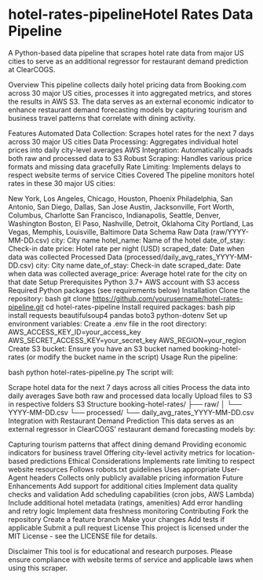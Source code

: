 # hotel-rates-pipelineHotel Rates Data Pipeline
A Python-based data pipeline that scrapes hotel rate data from major US cities to serve as an additional regressor for restaurant demand prediction at ClearCOGS.

Overview
This pipeline collects daily hotel pricing data from Booking.com across 30 major US cities, processes it into aggregated metrics, and stores the results in AWS S3. The data serves as an external economic indicator to enhance restaurant demand forecasting models by capturing tourism and business travel patterns that correlate with dining activity.

Features
Automated Data Collection: Scrapes hotel rates for the next 7 days across 30 major US cities
Data Processing: Aggregates individual hotel prices into daily city-level averages
AWS Integration: Automatically uploads both raw and processed data to S3
Robust Scraping: Handles various price formats and missing data gracefully
Rate Limiting: Implements delays to respect website terms of service
Cities Covered
The pipeline monitors hotel rates in these 30 major US cities:

New York, Los Angeles, Chicago, Houston, Phoenix
Philadelphia, San Antonio, San Diego, Dallas, San Jose
Austin, Jacksonville, Fort Worth, Columbus, Charlotte
San Francisco, Indianapolis, Seattle, Denver, Washington
Boston, El Paso, Nashville, Detroit, Oklahoma City
Portland, Las Vegas, Memphis, Louisville, Baltimore
Data Schema
Raw Data (raw/YYYY-MM-DD.csv)
city: City name
hotel_name: Name of the hotel
date_of_stay: Check-in date
price: Hotel rate per night (USD)
scraped_date: Date when data was collected
Processed Data (processed/daily_avg_rates_YYYY-MM-DD.csv)
city: City name
date_of_stay: Check-in date
scraped_date: Date when data was collected
average_price: Average hotel rate for the city on that date
Setup
Prerequisites
Python 3.7+
AWS account with S3 access
Required Python packages (see requirements below)
Installation
Clone the repository:
bash
git clone https://github.com/yourusername/hotel-rates-pipeline.git
cd hotel-rates-pipeline
Install required packages:
bash
pip install requests beautifulsoup4 pandas boto3 python-dotenv
Set up environment variables: Create a .env file in the root directory:
AWS_ACCESS_KEY_ID=your_access_key
AWS_SECRET_ACCESS_KEY=your_secret_key
AWS_REGION=your_region
Create S3 bucket: Ensure you have an S3 bucket named booking-hotel-rates (or modify the bucket name in the script)
Usage
Run the pipeline:

bash
python hotel-rates-pipeline.py
The script will:

Scrape hotel data for the next 7 days across all cities
Process the data into daily averages
Save both raw and processed data locally
Upload files to S3 in respective folders
S3 Structure
booking-hotel-rates/
├── raw/
│   └── YYYY-MM-DD.csv
└── processed/
    └── daily_avg_rates_YYYY-MM-DD.csv
Integration with Restaurant Demand Prediction
This data serves as an external regressor in ClearCOGS' restaurant demand forecasting models by:

Capturing tourism patterns that affect dining demand
Providing economic indicators for business travel
Offering city-level activity metrics for location-based predictions
Ethical Considerations
Implements rate limiting to respect website resources
Follows robots.txt guidelines
Uses appropriate User-Agent headers
Collects only publicly available pricing information
Future Enhancements
Add support for additional cities
Implement data quality checks and validation
Add scheduling capabilities (cron jobs, AWS Lambda)
Include additional hotel metadata (ratings, amenities)
Add error handling and retry logic
Implement data freshness monitoring
Contributing
Fork the repository
Create a feature branch
Make your changes
Add tests if applicable
Submit a pull request
License
This project is licensed under the MIT License - see the LICENSE file for details.

Disclaimer
This tool is for educational and research purposes. Please ensure compliance with website terms of service and applicable laws when using this scraper.


